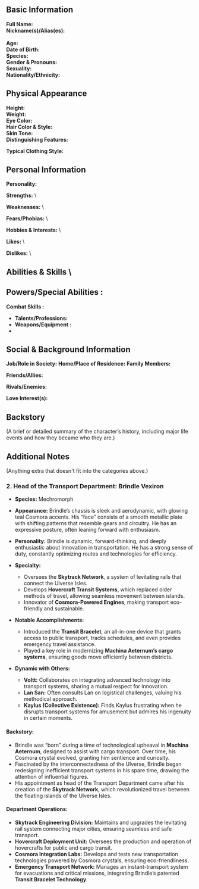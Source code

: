 ## **Basic Information**

**Full Name:**
\
**Nickname(s)/Alias(es):** \
 \
**Age:** \
**Date of Birth:** \
**Species:** \
**Gender & Pronouns:** \
**Sexuality:** \
**Nationality/Ethnicity:**

## **Physical Appearance**

**Height:** \
**Weight:** \
**Eye Color:** \
**Hair Color & Style:** \
**Skin Tone:** \
**Distinguishing Features:**

**Typical Clothing Style:**

## **Personal Information**

**Personality:**

**Strengths:** \

**Weaknesses:** \

**Fears/Phobias:** \

**Hobbies & Interests:** \

**Likes:** \

**Dislikes:** \

## **Abilities & Skills** \

## **Powers/Special Abilities :**

**Combat Skills :**

- **Talents/Professions:**
- **Weapons/Equipment :**
-

## **Social & Background Information**

**Job/Role in Society:**
**Home/Place of Residence:**
**Family Members:**

**Friends/Allies:**

**Rivals/Enemies:**

**Love Interest(s):**

## **Backstory**

(A brief or detailed summary of the character’s history, including major life events and how they became who they are.)

## **Additional Notes**

(Anything extra that doesn't fit into the categories above.)

### **2. Head of the Transport Department: Brindle Vexiron**

- **Species:** Mechromorph
- **Appearance:** Brindle’s chassis is sleek and aerodynamic, with glowing teal Cosmora accents. His “face” consists of a smooth metallic plate with shifting patterns that resemble gears and circuitry. He has an expressive posture, often leaning forward with enthusiasm.
- **Personality:** Brindle is dynamic, forward-thinking, and deeply enthusiastic about innovation in transportation. He has a strong sense of duty, constantly optimizing routes and technologies for efficiency.
- **Specialty:**

  - Oversees the **Skytrack Network**, a system of levitating rails that connect the Ulverse Isles.
  - Develops **Hovercraft Transit Systems**, which replaced older methods of travel, allowing seamless movement between islands.
  - Innovator of **Cosmora-Powered Engines**, making transport eco-friendly and sustainable.

- **Notable Accomplishments:**

  - Introduced the **Transit Bracelet**, an all-in-one device that grants access to public transport, tracks schedules, and even provides emergency travel assistance.
  - Played a key role in modernizing **Machina Aeternum’s cargo systems**, ensuring goods move efficiently between districts.

- **Dynamic with Others:**
  - **Voltt:** Collaborates on integrating advanced technology into transport systems, sharing a mutual respect for innovation.
  - **Lan San:** Often consults Lan on logistical challenges, valuing his methodical approach.
  - **Kaylus (Collective Existence):** Finds Kaylus frustrating when he disrupts transport systems for amusement but admires his ingenuity in certain moments.

#### **Backstory:**

- Brindle was “born” during a time of technological upheaval in **Machina Aeternum**, designed to assist with cargo transport. Over time, his Cosmora crystal evolved, granting him sentience and curiosity.
- Fascinated by the interconnectedness of the Ulverse, Brindle began redesigning inefficient transport systems in his spare time, drawing the attention of influential figures.
- His appointment as head of the Transport Department came after his creation of the **Skytrack Network**, which revolutionized travel between the floating islands of the Ulverse Isles.

#### **Department Operations:**

- **Skytrack Engineering Division:** Maintains and upgrades the levitating rail system connecting major cities, ensuring seamless and safe transport.
- **Hovercraft Deployment Unit:** Oversees the production and operation of hovercrafts for public and cargo transit.
- **Cosmora Integration Labs:** Develops and tests new transportation technologies powered by Cosmora crystals, ensuring eco-friendliness.
- **Emergency Transport Network:** Manages an instant-transport system for evacuations and critical missions, integrating Brindle’s patented **Transit Bracelet Technology**.
